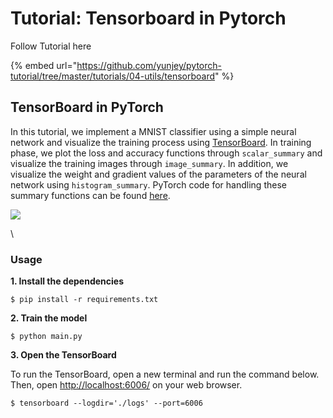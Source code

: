 # Tutorial: Tensorboard in Pytorch



Follow Tutorial here



{% embed url="https://github.com/yunjey/pytorch-tutorial/tree/master/tutorials/04-utils/tensorboard" %}



## TensorBoard in PyTorch

In this tutorial, we implement a MNIST classifier using a simple neural network and visualize the training process using [TensorBoard](https://www.tensorflow.org/get\_started/summaries\_and\_tensorboard). In training phase, we plot the loss and accuracy functions through `scalar_summary` and visualize the training images through `image_summary`. In addition, we visualize the weight and gradient values of the parameters of the neural network using `histogram_summary`. PyTorch code for handling these summary functions can be found [here](https://github.com/yunjey/pytorch-tutorial/blob/master/tutorials/04-utils/tensorboard/main.py#L81-L97).

![](https://github.com/yunjey/pytorch-tutorial/raw/master/tutorials/04-utils/tensorboard/gif/tensorboard.gif)

\


### Usage

**1. Install the dependencies**

```
$ pip install -r requirements.txt
```

**2. Train the model**

```
$ python main.py
```

**3. Open the TensorBoard**

To run the TensorBoard, open a new terminal and run the command below. Then, open [http://localhost:6006/](http://localhost:6006) on your web browser.

```
$ tensorboard --logdir='./logs' --port=6006
```

